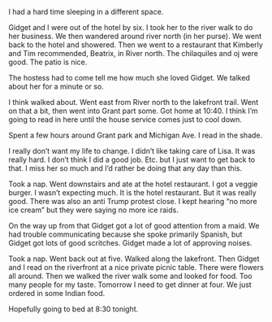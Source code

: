 I had a hard time sleeping in a different space.

Gidget and I were out of the hotel by six. I took her to the river walk to do her business. We then wandered around river north (in her purse). We went back to the hotel and showered. Then we went to a restaurant that Kimberly and Tim recommended, Beatrix, in River north. The chilaquiles and oj were good. The patio is nice.

The hostess had to come tell me how much she loved Gidget. We talked about her for a minute or so. 

I think walked about. Went east from River north to the lakefront trail. Went on that a bit, then went into Grant part some. Got home at 10:40. I think I’m going to read in here until the house service comes just to cool down.

Spent a few hours around Grant park and Michigan Ave. I read in the shade. 

I really don’t want my life to change. I didn’t like taking care of Lisa. It was really hard. I don’t think I did a good job. Etc. but I just want to get back to that. I miss her so much and I’d rather be doing that any day than this.

Took a nap. Went downstairs and ate at the hotel restaurant. I got a veggie burger. I wasn’t expecting much. It is the hotel restaurant. But it was really good. There was also an anti Trump protest close. I kept hearing “no more ice cream” but they were saying no more ice raids.

On the way up from that Gidget got a lot of good attention from a maid. We had trouble communicating because she spoke primarily Spanish, but Gidget got lots of good scritches. Gidget made a lot of approving noises.

Took a nap. Went back out at five. Walked along the lakefront. Then Gidget and I read on the riverfront at a nice private picnic table. There were flowers all around. Then we walked the river walk some and looked for food. Too many people for my taste. Tomorrow I need to get dinner at four. We just ordered in some Indian food. 

Hopefully going to bed at 8:30 tonight.